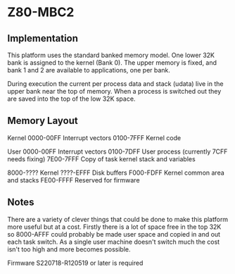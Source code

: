 # Z80-MBC2

## Implementation

This platform uses the standard banked memory model. One lower 32K bank is
assigned to the kernel (Bank 0). The upper memory is fixed, and
bank 1 and 2 are available to applications, one per bank.

During execution the current per process data and stack (udata) live in the
upper bank near the top of memory. When a process is switched out they are saved
into the top of the low 32K space.

## Memory Layout

Kernel
0000-00FF	Interrupt vectors
0100-7FFF	Kernel code

User
0000-00FF	Interrupt vectors
0100-7DFF	User process	(currently 7CFF needs fixing)
7E00-7FFF	Copy of task kernel stack and variables

8000-????	Kernel
????-EFFF	Disk buffers
F000-FDFF	Kernel common area and stacks
FE00-FFFF	Reserved for firmware


## Notes

There are a variety of clever things that could be done to make this platform
more useful but at a cost. Firstly there is a lot of space free in the top 32K
so 8000-AFFF could probably be made user space and copied in and out each task
switch. As a single user machine doesn't switch much the cost isn't too high
and more becomes possible.

Firmware S220718-R120519 or later is required

